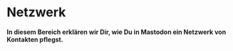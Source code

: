 # Netzwerk

**In diesem Bereich erklären wir Dir, wie Du in Mastodon ein Netzwerk von Kontakten pflegst.**
